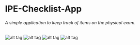 # IPE-Checklist-App
###### A simple application to keep track of items on the physical exam.

![alt tag](https://cloud.githubusercontent.com/assets/14020917/11465325/d1a2e504-9705-11e5-9017-722a8cdc0e38.png)
![alt tag](https://cloud.githubusercontent.com/assets/14020917/11465326/d30fc1d2-9705-11e5-9b81-03924e74ca69.png)
![alt tag](https://cloud.githubusercontent.com/assets/14020917/11465328/d5d78710-9705-11e5-8ecd-7cf873a7f05c.png)
![alt tag](https://cloud.githubusercontent.com/assets/14020917/11465330/d8fccb9e-9705-11e5-9658-d06277afd4fc.png)
